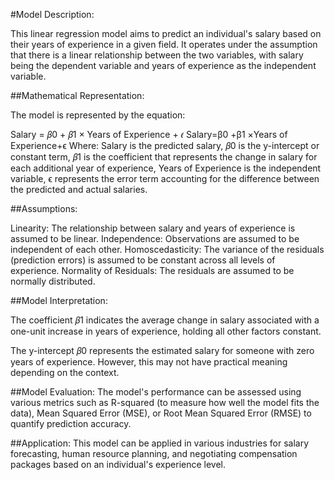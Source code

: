 #Model Description:

This linear regression model aims to predict an individual's salary based on their years of experience in a given field. It operates under the assumption that there is a linear relationship between the two variables, with salary being the dependent variable and years of experience as the independent variable.

##Mathematical Representation:

The model is represented by the equation:

Salary = 𝛽0 + 𝛽1 × Years of Experience + 𝜖
Salary=β0 +β1 ×Years of Experience+ϵ
Where:
Salary is the predicted salary,
𝛽0 is the y-intercept or constant term,
𝛽1 is the coefficient that represents the change in salary for each additional year of experience,
Years of Experience is the independent variable,
ϵ represents the error term accounting for the difference between the predicted and actual salaries.

##Assumptions:

Linearity: The relationship between salary and years of experience is assumed to be linear.
Independence: Observations are assumed to be independent of each other.
Homoscedasticity: The variance of the residuals (prediction errors) is assumed to be constant across all levels of experience.
Normality of Residuals: The residuals are assumed to be normally distributed.

##Model Interpretation:

The coefficient 
𝛽1 indicates the average change in salary associated with a one-unit increase in years of experience, holding all other factors constant.

The y-intercept 
𝛽0 represents the estimated salary for someone with zero years of experience. However, this may not have practical meaning depending on the context.

##Model Evaluation:
The model's performance can be assessed using various metrics such as R-squared (to measure how well the model fits the data), Mean Squared Error (MSE), or Root Mean Squared Error (RMSE) to quantify prediction accuracy.

##Application:
This model can be applied in various industries for salary forecasting, human resource planning, and negotiating compensation packages based on an individual's experience level.
